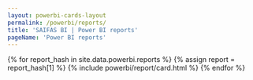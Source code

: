 ```yaml
---
layout: powerbi-cards-layout
permalink: /powerbi/reports/
title: 'SAIFAS BI | Power BI reports'
pageName: 'Power BI reports'
---
```

{% for report_hash in site.data.powerbi.reports %}
{% assign report = report_hash[1] %}
  {% include powerbi/report/card.html %}
{% endfor %}